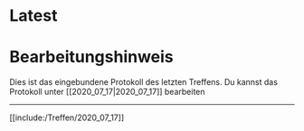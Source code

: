 # Latest

# Bearbeitungshinweis
Dies ist das eingebundene Protokoll des letzten Treffens.
Du kannst das Protokoll unter [[2020_07_17|2020_07_17]] bearbeiten

---

[[include:/Treffen/2020_07_17]]
    
